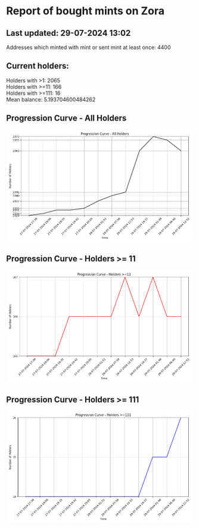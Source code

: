 # Report of bought mints on Zora
## Last updated: 29-07-2024 13:02
Addresses which minted with mint or sent mint at least once: 4400

## Current holders:
Holders with >1: 2065  
Holders with >=11: 166  
Holders with >=111: 16  
Mean balance: 5.193704600484262  

## Progression Curve - All Holders
![addresses with >= 1 mint](progression_curve_all.png)
## Progression Curve - Holders >= 11
![addresses with >= 11 mints](progression_curve_gt_11.png)
## Progression Curve - Holders >= 111
![addresses with >= 111 mints](progression_curve_gt_111.png)

